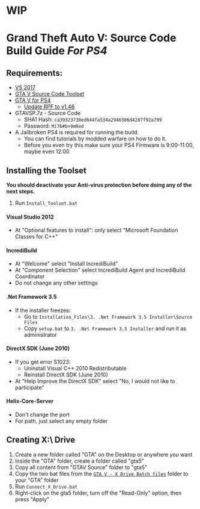 # WIP
# Grand Theft Auto V: Source Code Build Guide *For PS4*

## Requirements:
- [VS 2017](https://archive.org/details/VisualStudio2017RTMISOX8664)
- [GTA V Source Code Toolset](https://pixeldrain.com/u/2XdabBq3)
- [GTA V for PS4](https://1fichier.com/?owilwri8303p58o3x72u&af=3662447%20) 
    - [Update RPF to v1.46](https://1fichier.com/?xdiqoe5n3c6mqgixa0ns&af=3662447)
- GTAVSP.7z - Source Code  
   - SHA1 Hash: `ca39323730ed644fa534a2946506d4287f92a799`
   - Password: `Mi76#b>9mRed`
- A Jailbroken PS4 is required for running the build.
   - You can find tutorials by modded warfare on how to do it. 
   - Before you even try this make sure your PS4 Firmware is 9:00-11:00, maybe even 12:00

## Installing the Toolset

**You should deactivate your Anti-virus protection before doing any of the next steps.**

1. Run `Install_Toolset.bat`

#### Visual Studio 2012

   - At "Optional features to install": only select "Microsoft Foundation Classes for C++"

#### IncrediBuild

   - At "Welcome" select "Install IncrediBuild"
   - At "Component Selection" select IncrediBuild Agent and IncrediBuild Coordinator
   - Do not change any other settings

#### .Net Framework 3.5

   - If the installer freezes:
     - Go to `Installation_Files\3. .Net Framework 3.5 Installer\Source Files`
     - Copy `setup.bat` to `3. .Net Framework 3.5 Installer` and run it as administrator

#### DirectX SDK (June 2010)

   - If you get error S1023:
     - Uninstall Visual C++ 2010 Redistributable
     - Reinstall DirectX SDK (June 2010)
   - At "Help Improve the DirectX SDK" select "No, I would not like to participate"

#### Helix-Core-Server

   - Don't change the port
   - For path, just select any empty folder

## Creating X:\ Drive

1. Create a new folder called "GTA" on the Desktop or anywhere you want  
2. Inside the "GTA" folder, create a folder called "gta5"  
3. Copy all content from "GTAV Source" folder to "gta5"  
4. Copy the two bat files from the [`GTA V - X Drive Batch files`](GTA%20V%20-%20X%20Drive%20Batch%20files) folder to your "GTA" folder  
5. Run `Connect_X_Drive.bat`  
6. Right-click on the gta5 folder, turn off the "Read-Only" option, then press "Apply"
